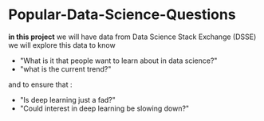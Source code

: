 # Popular-Data-Science-Questions

**in this project** we will have data from Data Science Stack Exchange (DSSE)
we will explore this data to know 
 - "What is it that people want to learn about in data science?"
 - "what is the current trend?" 
 
and to ensure that :

 - "Is deep learning just a fad?" 
 - "Could interest in deep learning be slowing down?"
